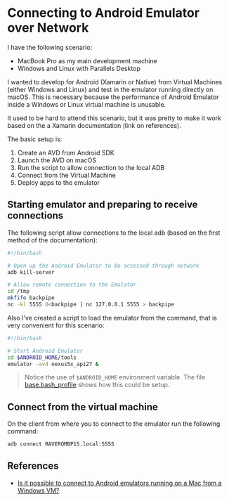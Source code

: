 # Connecting to Android Emulator over Network
I have the following scenario:

* MacBook Pro as my main development machine
* Windows and Linux with Parallels Desktop

I wanted to develop for Android (Xamarin or Native) from Virtual Machines (either Windows and Linux) and test in the emulator running directly on macOS. This is necessary because the performance of Android Emulator inside a Windows or Linux virtual machine is unusable.

It used to be hard to attend this scenario, but it was pretty to make it work based on the a Xamarin documentation (link on references).

The basic setup is:
1. Create an AVD from Android SDK
2. Launch the AVD on macOS
3. Run the script to allow connection to the local ADB
4. Connect from the Virtual Machine
5. Deploy apps to the emulator

## Starting emulator and preparing to receive connections

The following script allow connections to the local adb (based on the first method of the documentation):

```bash
#!/bin/bash

# Open up the Android Emulator to be accessed through network
adb kill-server

# Allow remote connection to the Emulator
cd /tmp
mkfifo backpipe
nc -kl 5555 0<backpipe | nc 127.0.0.1 5555 > backpipe
```

Also I've created a script to load the emulator from the command, that is very convenient for this scenario:

```bash
#!/bin/bash

# Start Android Emulator
cd $ANDROID_HOME/tools
emulator -avd nexus5x_api27 &
```

>Notice the use of `$ANDROID_HOME` environment variable. The file [base.bash_profile](../environment/base.bash_profile) shows how this could be setup.

## Connect from the virtual machine
On the client from where you to connect to the emulator run the following command:

```bash
adb connect RAVEROMBP15.local:5555
```

## References
* [Is it possible to connect to Android emulators running on a Mac from a Windows VM?](https://docs.microsoft.com/en-us/xamarin/android/troubleshooting/questions/connect-android-emulator-mac-windows)